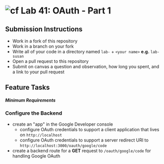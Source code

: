 ![cf](https://i.imgur.com/7v5ASc8.png) Lab 41: OAuth - Part 1
======

## Submission Instructions
* Work in a fork of this repository
* Work in a branch on your fork
* Write all of your code in a directory named `lab-` + `<your name>` **e.g.** `lab-susan`
* Open a pull request to this repository
* Submit on canvas a question and observation, how long you spent, and a link to your pull request

## Feature Tasks
##### Minimum Requirements

### Configure the Backend
* create an "app" in the Google Developer console
  * configure OAuth credentials to support a client application that lives on `http://localhost`
  * configure OAuth credentials to support a server redirect URI to `http://localhost:3000/oauth/google/code`
* create a backend route for a **GET** request to `/oauth/google/code` for handling Google OAuth